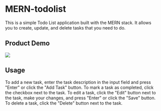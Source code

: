 # MERN-todolist
This is a simple Todo List application built with the MERN stack. It allows you to create, update, and delete tasks that you need to do.

## Product Demo
![](https://github.com/timjcai/MERN-todolist/blob/main/readme-assets/todoMERN-appdemo.gif)

## Usage
To add a new task, enter the task description in the input field and press "Enter" or click the "Add Task" button.
To mark a task as completed, click the checkbox next to the task.
To edit a task, click the "Edit" button next to the task, make your changes, and press "Enter" or click the "Save" button.
To delete a task, click the "Delete" button next to the task.
